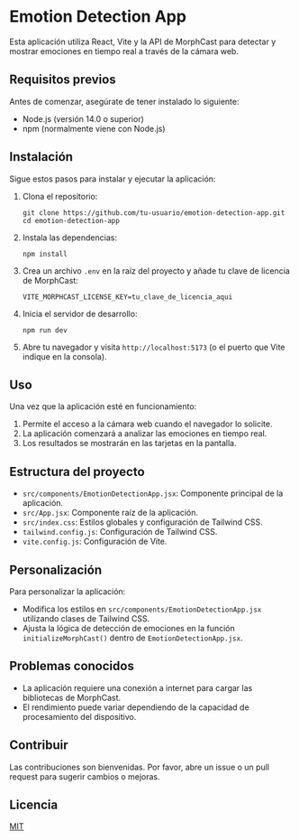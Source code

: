 # Emotion Detection App

Esta aplicación utiliza React, Vite y la API de MorphCast para detectar y mostrar emociones en tiempo real a través de la cámara web.

## Requisitos previos

Antes de comenzar, asegúrate de tener instalado lo siguiente:

- Node.js (versión 14.0 o superior)
- npm (normalmente viene con Node.js)

## Instalación

Sigue estos pasos para instalar y ejecutar la aplicación:

1. Clona el repositorio:
   ```
   git clone https://github.com/tu-usuario/emotion-detection-app.git
   cd emotion-detection-app
   ```

2. Instala las dependencias:
   ```
   npm install
   ```

3. Crea un archivo `.env` en la raíz del proyecto y añade tu clave de licencia de MorphCast:
   ```
   VITE_MORPHCAST_LICENSE_KEY=tu_clave_de_licencia_aqui
   ```

4. Inicia el servidor de desarrollo:
   ```
   npm run dev
   ```

5. Abre tu navegador y visita `http://localhost:5173` (o el puerto que Vite indique en la consola).

## Uso

Una vez que la aplicación esté en funcionamiento:

1. Permite el acceso a la cámara web cuando el navegador lo solicite.
2. La aplicación comenzará a analizar las emociones en tiempo real.
3. Los resultados se mostrarán en las tarjetas en la pantalla.

## Estructura del proyecto

- `src/components/EmotionDetectionApp.jsx`: Componente principal de la aplicación.
- `src/App.jsx`: Componente raíz de la aplicación.
- `src/index.css`: Estilos globales y configuración de Tailwind CSS.
- `tailwind.config.js`: Configuración de Tailwind CSS.
- `vite.config.js`: Configuración de Vite.

## Personalización

Para personalizar la aplicación:

- Modifica los estilos en `src/components/EmotionDetectionApp.jsx` utilizando clases de Tailwind CSS.
- Ajusta la lógica de detección de emociones en la función `initializeMorphCast()` dentro de `EmotionDetectionApp.jsx`.

## Problemas conocidos

- La aplicación requiere una conexión a internet para cargar las bibliotecas de MorphCast.
- El rendimiento puede variar dependiendo de la capacidad de procesamiento del dispositivo.

## Contribuir

Las contribuciones son bienvenidas. Por favor, abre un issue o un pull request para sugerir cambios o mejoras.

## Licencia

[MIT](https://choosealicense.com/licenses/mit/)